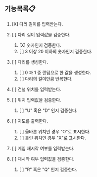 ## 기능목록📋

1. [X] 다리 길이를 입력받는다.


2. [ ] 다리 길이 입력값을 검증한다.
   1. [X] 숫자인지 검증한다.
   2. [ ] 3 이상 20 이하의 숫자인지 검증한다.


3. [ ] 다리를 생성한다.
   1. [ ] 0 과 1 중 랜덤으로 한 값을 생성한다.
   2. [ ] 다리의 길이만큼 반복한다.


4. [ ] 건널 위치를 입력받는다.


5. [ ] 위치 입력값을 검증한다.
   1. [ ] "U" 혹은 "D" 인지 검증한다.


6. [ ] 지도를 출력한다.
   1. [ ] 올바른 위치인 경우 "O"로 표시한다.
   2. [ ] 틀린 위치인 경우 "X"로 표시한다.


7. [ ] 게임 재시작 여부를 입력받는다.


8. [ ] 재시작 여부 입력값을 검증한다.
   1. [ ] "R" 혹은 "Q" 인지 검증한다.